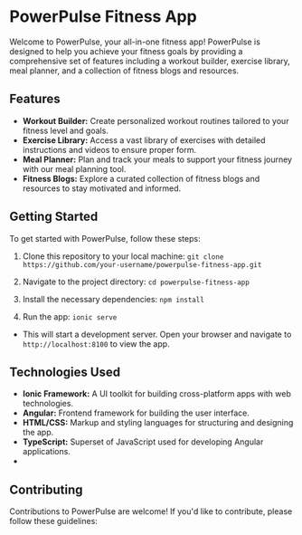 # PowerPulse Fitness App
Welcome to PowerPulse, your all-in-one fitness app! PowerPulse is designed to help you achieve your fitness goals by providing a comprehensive set of features including a workout builder, exercise library, meal planner, and a collection of fitness blogs and resources.

## Features
- **Workout Builder:** Create personalized workout routines tailored to your fitness level and goals.
- **Exercise Library:** Access a vast library of exercises with detailed instructions and videos to ensure proper form.
- **Meal Planner:** Plan and track your meals to support your fitness journey with our meal planning tool.
- **Fitness Blogs:** Explore a curated collection of fitness blogs and resources to stay motivated and informed.
  
## Getting Started
To get started with PowerPulse, follow these steps:

1. Clone this repository to your local machine:
```git clone https://github.com/your-username/powerpulse-fitness-app.git```

2. Navigate to the project directory:
```cd powerpulse-fitness-app```

4. Install the necessary dependencies:
```npm install```

5. Run the app:
```ionic serve```
- This will start a development server. Open your browser and navigate to ```http://localhost:8100``` to view the app.

## Technologies Used
- **Ionic Framework:** A UI toolkit for building cross-platform apps with web technologies.
- **Angular:** Frontend framework for building the user interface.
- **HTML/CSS:** Markup and styling languages for structuring and designing the app.
- **TypeScript:** Superset of JavaScript used for developing Angular applications.
- 
## Contributing
Contributions to PowerPulse are welcome! If you'd like to contribute, please follow these guidelines:

